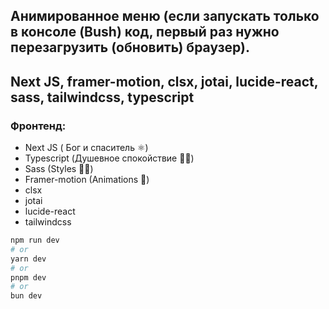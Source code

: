  
## Анимированное меню (если запускать только в консоле (Bush) код, первый раз нужно перезагрузить (обновить) браузер).
## Next JS, framer-motion, clsx, jotai, lucide-react, sass, tailwindcss, typescript
 

### Фронтенд:

- Next JS ( Бог и спаситель ⚛︎)
- Typescript (Душевное спокойствие 🙏🏻)
- Sass (Styles 💅🏻)
- Framer-motion (Animations 🍿)
- clsx
- jotai
- lucide-react
- tailwindcss

```bash
npm run dev
# or
yarn dev
# or
pnpm dev
# or
bun dev
```

 
